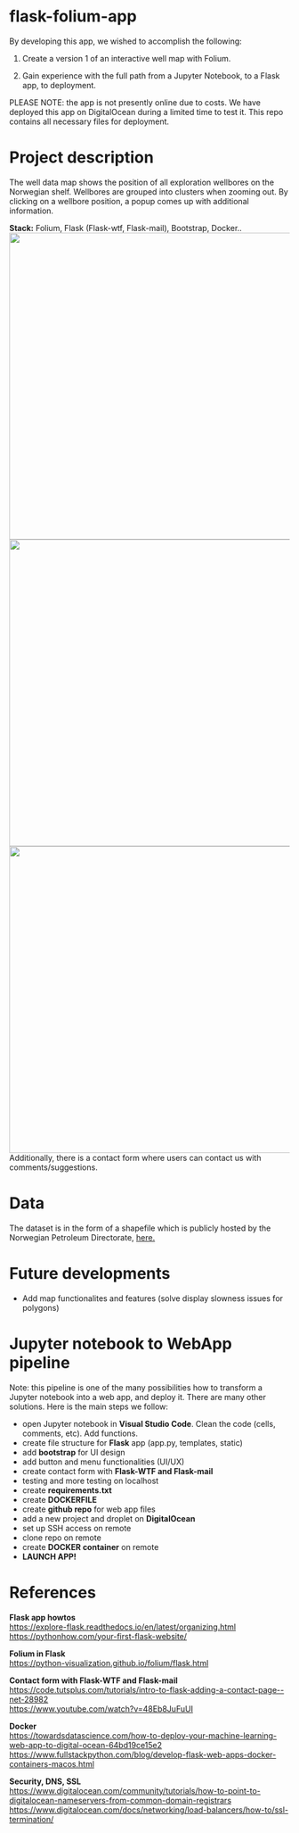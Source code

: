 # flask-folium-app
By developing this app, we wished to accomplish the following:

1. Create a version 1 of an interactive well map with Folium.

2. Gain experience with the full path from a Jupyter Notebook, to a Flask app, to deployment.

PLEASE NOTE: the app is not presently online due to costs. We have deployed this app on DigitalOcean during a limited time to test it. This repo contains all necessary files for deployment.

# Project description
The well data map shows the position of all exploration wellbores on the Norwegian shelf. Wellbores are grouped into clusters when zooming out. By clicking on a wellbore position, a popup comes up with additional information. 

**Stack:** Folium, Flask (Flask-wtf, Flask-mail), Bootstrap, Docker..
<br>
    <img src="https://user-images.githubusercontent.com/35219455/236453306-bb4f5efa-68a9-4e53-b229-564c3abcaedd.jpg" class="centerImage" width="550">
    <img src="https://user-images.githubusercontent.com/35219455/236453304-f8cf69d4-a813-49d6-8f3b-c568e3d34117.jpg" class="centerImage" width="550">
    <img src="https://user-images.githubusercontent.com/35219455/236453301-9ef12652-1e8a-49fe-8989-ea2864b28156.jpg" class="centerImage" width="550">
<br>
Additionally, there is a contact form where users can contact us with comments/suggestions.

# Data
The dataset is in the form of a shapefile which is publicly hosted by the Norwegian Petroleum Directorate, [here.](https://www.npd.no/en/about-us/information-services/available-data/map-services/)

# Future developments
* Add map functionalites and features (solve display slowness issues for polygons)

# Jupyter notebook to WebApp pipeline
Note: this pipeline is one of the many possibilities how to transform a Jupyter notebook into a web app, and deploy it. There are many other solutions. Here is the main steps we follow:

* open Jupyter notebook in **Visual Studio Code**. Clean the code (cells, comments, etc). Add functions.
* create file structure for **Flask** app (app.py, templates, static)
* add **bootstrap** for UI design
* add button and menu functionalities (UI/UX)
* create contact form with **Flask-WTF and Flask-mail**
* testing and more testing on localhost
* create **requirements.txt**
* create **DOCKERFILE**
* create **github repo** for web app files
* add a new project and droplet on **DigitalOcean**
* set up SSH access on remote
* clone repo on remote
* create **DOCKER container** on remote
* **LAUNCH APP!**

# References
**Flask app howtos**<br>
https://explore-flask.readthedocs.io/en/latest/organizing.html<br>
https://pythonhow.com/your-first-flask-website/

**Folium in Flask**<br>
https://python-visualization.github.io/folium/flask.html

**Contact form with Flask-WTF and Flask-mail**<br>
https://code.tutsplus.com/tutorials/intro-to-flask-adding-a-contact-page--net-28982<br>
https://www.youtube.com/watch?v=48Eb8JuFuUI

**Docker**<br>
https://towardsdatascience.com/how-to-deploy-your-machine-learning-web-app-to-digital-ocean-64bd19ce15e2<br>
https://www.fullstackpython.com/blog/develop-flask-web-apps-docker-containers-macos.html

**Security, DNS, SSL**<br>
https://www.digitalocean.com/community/tutorials/how-to-point-to-digitalocean-nameservers-from-common-domain-registrars<br>
https://www.digitalocean.com/docs/networking/load-balancers/how-to/ssl-termination/<br>




